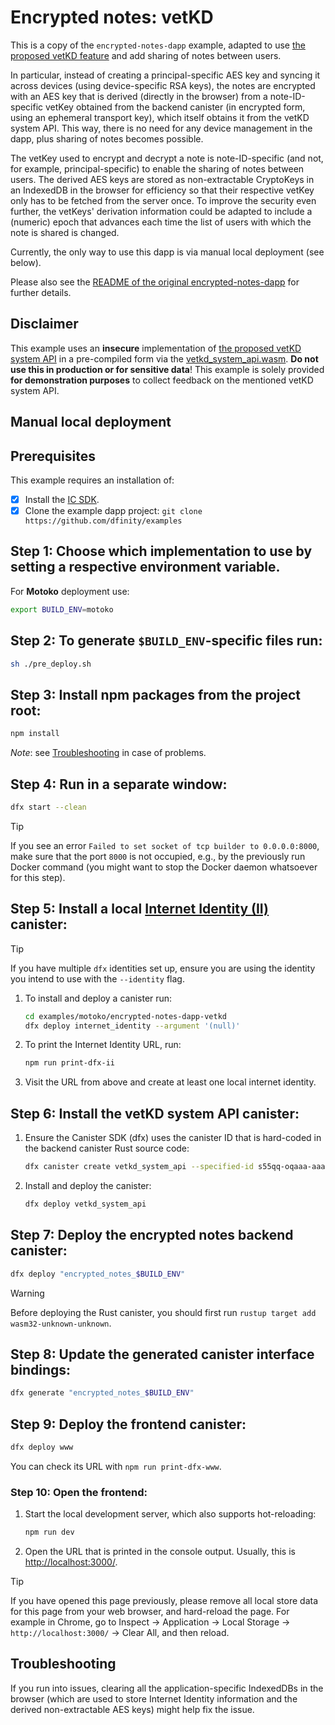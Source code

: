 # Encrypted notes: vetKD

This is a copy of the `encrypted-notes-dapp` example, adapted to use [the proposed vetKD feature](https://github.com/dfinity/interface-spec/pull/158) and add sharing of notes between users.

In particular, instead of creating a principal-specific AES key and syncing it across devices (using device-specific RSA keys), the notes are encrypted with an AES key that is derived (directly in the browser) from a note-ID-specific vetKey obtained from the backend canister (in encrypted form, using an ephemeral transport key), which itself obtains it from the vetKD system API. This way, there is no need for any device management in the dapp, plus sharing of notes becomes possible.

The vetKey used to encrypt and decrypt a note is note-ID-specific (and not, for example, principal-specific) to enable the sharing of notes between users. The derived AES keys are stored as non-extractable CryptoKeys in an IndexedDB in the browser for efficiency so that their respective vetKey only has to be fetched from the server once. To improve the security even further, the vetKeys' derivation information could be adapted to include a (numeric) epoch that advances each time the list of users with which the note is shared is changed.

Currently, the only way to use this dapp is via manual local deployment (see below).

Please also see the [README of the original encrypted-notes-dapp](../encrypted-notes-dapp/README.md) for further details.

## Disclaimer

This example uses an **insecure** implementation of [the proposed vetKD system API](https://github.com/dfinity/interface-spec/pull/158) in a pre-compiled form via the [vetkd_system_api.wasm](./vetkd_system_api.wasm). **Do not use this in production or for sensitive data**! This example is solely provided **for demonstration purposes** to collect feedback on the mentioned vetKD system API.

## Manual local deployment

## Prerequisites

This example requires an installation of:

- [x] Install the [IC SDK](https://internetcomputer.org/docs/current/developer-docs/setup/install/index.mdx).
- [x] Clone the example dapp project: `git clone https://github.com/dfinity/examples`

## Step 1: Choose which implementation to use by setting a respective environment variable.

For **Motoko** deployment use:

```sh
export BUILD_ENV=motoko
```

## Step 2: To generate `$BUILD_ENV`-specific files run:

```sh
sh ./pre_deploy.sh
```

## Step 3: Install npm packages from the project root:

```sh
npm install
```
_Note_: see [Troubleshooting](#troubleshooting) in case of problems.

## Step 4: Run in a separate window:

```sh
dfx start --clean
```

> [!TIP]
> If you see an error `Failed to set socket of tcp builder to 0.0.0.0:8000`, make sure that the port `8000` is not occupied, e.g., by the previously run Docker command (you might want to stop the Docker daemon whatsoever for this step).


## Step 5: Install a local [Internet Identity (II)](https://wiki.internetcomputer.org/wiki/What_is_Internet_Identity) canister:

> [!TIP]
> If you have multiple `dfx` identities set up, ensure you are using the identity you intend to use with the `--identity` flag.

   1. To install and deploy a canister run:
      ```sh
      cd examples/motoko/encrypted-notes-dapp-vetkd
      dfx deploy internet_identity --argument '(null)'
      ```
   2. To print the Internet Identity URL, run:
      ```sh
      npm run print-dfx-ii
      ```
   3. Visit the URL from above and create at least one local internet identity.

## Step 6: Install the vetKD system API canister:
   1. Ensure the Canister SDK (dfx) uses the canister ID that is hard-coded in the backend canister Rust source code:
      ```sh
      dfx canister create vetkd_system_api --specified-id s55qq-oqaaa-aaaaa-aaakq-cai
      ```
   2. Install and deploy the canister:
      ```sh
      dfx deploy vetkd_system_api
      ```

## Step 7: Deploy the encrypted notes backend canister:

```sh
dfx deploy "encrypted_notes_$BUILD_ENV"
```

> [!WARNING]
> Before deploying the Rust canister, you should first run `rustup target add wasm32-unknown-unknown`.

## Step 8: Update the generated canister interface bindings:

```sh
dfx generate "encrypted_notes_$BUILD_ENV"
```

## Step 9: Deploy the frontend canister:

```sh
dfx deploy www
```

You can check its URL with `npm run print-dfx-www`.

### Step 10: Open the frontend:

   1. Start the local development server, which also supports hot-reloading:
      ```sh
      npm run dev
      ```
   2. Open the URL that is printed in the console output. Usually, this is [http://localhost:3000/](http://localhost:3000/).

> [!TIP]
> If you have opened this page previously, please remove all local store data for this page from your web browser, and hard-reload the page. For example in Chrome, go to Inspect → Application → Local Storage → `http://localhost:3000/` → Clear All, and then reload.


## Troubleshooting

If you run into issues, clearing all the application-specific IndexedDBs in the browser (which are used to store Internet Identity information and the derived non-extractable AES keys) might help fix the issue.
